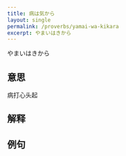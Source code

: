 ```yaml
---
title: 病は気から
layout: single
permalink: /proverbs/yamai-wa-kikara
excerpt: やまいはきから
---
```


やまいはきから

## 意思

病打心头起

## 解释

## 例句

